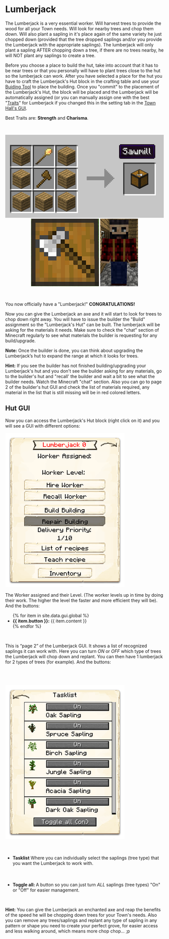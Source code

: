 # Lumberjack

The Lumberjack is a very essential worker. Will harvest trees to provide the wood for all your Town needs. Will look for nearby trees and chop them down. Will also plant a sapling in it's place again of the same variety he just chopped down (provided that the tree dropped saplings and/or you provide the Lumberjack with the appropriate saplings). The lumberjack will only plant a sapling AFTER chopping down a tree, if there are no trees nearby, he will NOT plant any saplings to create a tree.
 
Before you choose a place to build the hut, take into account that it has to be near trees or that you personally will have to plant trees close to the hut so the lumberjack can work. After you have selected a place for the hut you have to craft the Lumberjack's Hut block in the crafting table and use your [Buiding Tool](../../source/tutorials/building_tool) to place the building. Once you "commit" to the placement of the Lumberjack's Hut, the block will be placed and the Lumberjack will be automatically assigned (or you can manually assign one with the best "[Traits](../../source/tutorials/worker_info)" for Lumberjack if you changed this in the setting tab in the [Town Hall's GUI](../../source/buildings/townhall). 

Best Traits are: **Strength** and **Charisma**.

<br>
<p style="text-align:center;"><img src="../../assets/images/Workers/lumberjack_recipe.png" alt="Lumberjack Recipe">    <img src="../../assets/images/Workers/lumberjack_hut.png" alt="Lumberjack Hut Block">    <img src="../../assets/images/Workers/lumberjack.png" alt="Lumberjack"></p>
<br>

You now officially have a "Lumberjack!" **CONGRATULATIONS!**

Now you can give the Lumberjack an axe and it will start to look for trees to chop down right away. You will have to issue the builder the "Build" assignment so the "Lumberjack's Hut" can be built. The lumberjack will be asking for the materials it needs. Make sure to check the "chat" section of Minecraft regularly to see what materials the builder is requesting for any build/upgrade. 

**Note:** Once the builder is done, you can think about upgrading the Lumberjack’s hut to expand the range at which it looks for trees. 

**Hint:** If you see the builder has not finished building/upgrading your Lumberjack's hut and you don't see the builder asking for any materials, go to the builder's hut and "recall' the builder and wait a bit to see what the builder needs. Watch the Minecraft "chat" section. Also you can go to page 2 of the builder's hut GUI and check the list of materials required, any material in the list that is still missing will be in red colored letters. 

## Hut GUI

Now you can access the Lumberjack's Hut block (right click on it) and you will see a GUI with different options:

<div class="row">
  <div class="col-sm-12 col-md">
    <img src="../../assets/images/gui/lumberjackgui.png" class="img-fluid mx-auto" alt="Lumberjack GUI">
  </div>
  <div 
class="col-sm-12 col-md">
    <p>The Worker assigned and their Level. (The worker levels up in time by doing their work. The higher the level the faster and more efficient they will be). And the buttons:</p>
    <ul>
      {% for item in site.data.gui.global %}
        <li><strong>{{ item.button }}:</strong> {{ item.content }}</li>
      {% endfor %}
    </ul>
  </div>
</div>
<br>

This is “page 2” of the Lumberjack GUI. It shows a list of recognized saplings it can work with. Here you can turn *ON* or *OFF* which type of trees the Lumberjack will chop down and replant. You can then have 1 lumberjack for 2 types of trees (for example). And the buttons:

<div class="row">
  <div class="col-sm-12 col-md">
    <br><br><br>
    <img src="../../assets/images/gui/lumberjackgui2.png" class="img-fluid mx-auto" alt="Lumberjack2 GUI">
  </div>
  <div class="col-sm-12 col-md">
    <ul><br><br>
      <li><strong>Tasklist</strong> Where you can individually select the saplings (tree type) that you want the Lumberjack to work with.</li><br><br><br>
      <li><strong>Toggle all: </strong>A button so you can just turn <i>ALL</i> saplings (tree types) "On" or "Off" for easier management.</li>
    </ul>
  </div>
</div>
<br>

**Hint:** You can give the Lumberjack an enchanted axe and reap the benefits of the speed he will be chopping down trees for your Town's needs. Also you can remove any trees/saplings and replant any type of sapling in any pattern or shape you need to create your perfect grove, for easier access and less walking around, which means more chop chop... ;p
